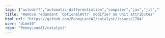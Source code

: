 ```yaml
---
tags: ["autodiff","automatic-differentiation","compiler","jax","jit","llvm","mlir","pennylane","python","qir","quantum","quantum-compiler","quantum-computing"]
title: "Remove redundant `OptionalAttr` modifier on Unit attributes"
html_url: "https://github.com/PennyLaneAI/catalyst/issues/1704"
user: "dime10"
repo: "PennyLaneAI/catalyst"
---
```


